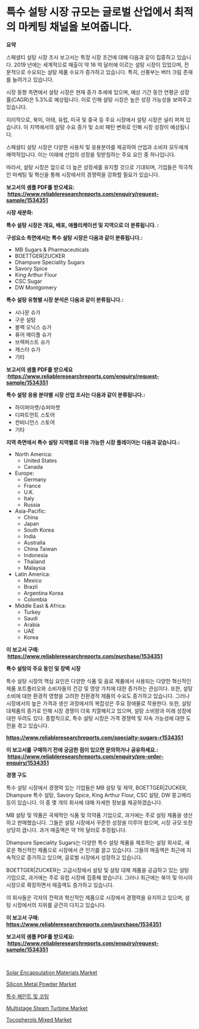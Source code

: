 <p><h1>특수 설탕 시장 규모는 글로벌 산업에서 최적의 마케팅 채널을 보여줍니다.</h1></p><p><strong>요약</strong></p>
<p><p>스페셜티 설탕 시장 조사 보고서는 특정 시장 조건에 대해 다음과 같이 집중하고 있습니다. 2019 년에는 세계적으로 매출이 약 16 억 달러에 이르는 설탕 시장이 있었으며, 전문적으로 수요되는 설탕 제품 수요가 증가하고 있습니다. 특히, 선풍부는 버터 크림 존재를 늘려가고 있습니다.</p><p>시장 동향 측면에서 설탕 시장은 현재 증가 추세에 있으며, 예상 기간 동안 연평균 성장률(CAGR)은 5.3%로 예상됩니다. 이로 인해 설탕 시장은 높은 성장 가능성을 보여주고 있습니다.</p><p>지리적으로, 북미, 아태, 유럽, 미국 및 중국 등 주요 시장에서 설탕 시장은 널리 퍼져 있습니다. 이 지역에서의 설탕 수요 증가 및 소비 패턴 변화로 인해 시장 성장이 예상됩니다.</p><p>스페셜티 설탕 시장은 다양한 사용처 및 응용분야를 제공하여 산업과 소비자 모두에게 매력적입니다. 이는 미래에 산업의 성장을 뒷받침하는 주요 요인 중 하나입니다.</p><p>따라서, 설탕 시장은 앞으로 더 높은 성장세를 유지할 것으로 기대되며, 기업들은 적극적인 마케팅 및 혁신을 통해 시장에서의 경쟁력을 강화할 필요가 있습니다.</p></p>
<p><strong>보고서의 샘플 PDF를 받으세요: &nbsp;<a href="https://www.reliableresearchreports.com/enquiry/request-sample/1534351">https://www.reliableresearchreports.com/enquiry/request-sample/1534351</a></strong></p>
<p><strong>시장 세분화:</strong></p>
<p><strong> 특수 설탕 시장은 개요, 배포, 애플리케이션 및 지역으로 더 분류됩니다. :</strong></p>
<p><strong>구성요소 측면에서는 특수 설탕 시장은 다음과 같이 분류됩니다.:</strong></p>
<p><ul><li>MB Sugars & Pharmaceuticals</li><li>BOETTGER|ZUCKER</li><li>Dhampure Speciality Sugars</li><li>Savory Spice</li><li>King Arthur Flour</li><li>CSC Sugar</li><li>DW Montgomery</li></ul></p>
<p><strong> 특수 설탕 유형별 시장 분석은 다음과 같이 분류됩니다.:</strong></p>
<p><ul><li>시나몬 슈가</li><li>구운 설탕</li><li>블랙 오닉스 슈가</li><li>퓨어 메이플 슈가</li><li>브렉퍼스트 슈가</li><li>캐스터 슈가</li><li>기타</li></ul></p>
<p><strong>보고서의 샘플 PDF를 받으세요 :<a href="https://www.reliableresearchreports.com/enquiry/request-sample/1534351">https://www.reliableresearchreports.com/enquiry/request-sample/1534351</a></strong></p>
<p><strong> 특수 설탕 응용 분야별 시장 산업 조사는 다음과 같이 분류됩니다.:</strong></p>
<p><ul><li>하이퍼마켓/슈퍼마켓</li><li>디파트먼트 스토어</li><li>컨비니언스 스토어</li><li>기타</li></ul></p>
<p><strong>지역 측면에서 특수 설탕 지역별로 이용 가능한 시장 플레이어는 다음과 같습니다.:</strong></p>
<p><ul>
    <li>
        North America:
        <ul>
            <li>United States</li>
            <li>Canada</li>
        </ul>
    </li>
    <li>
        Europe:
        <ul>
            <li>Germany</li>
            <li>France</li>
            <li>U.K.</li>
            <li>Italy</li>
            <li>Russia</li>
        </ul>
    </li>
    <li>
        Asia-Pacific:
        <ul>
            <li>China</li>
            <li>Japan</li>
            <li>South Korea</li>
            <li>India</li>
            <li>Australia</li>
            <li>China Taiwan</li>
            <li>Indonesia</li>
            <li>Thailand</li>
            <li>Malaysia</li>
        </ul>
    </li>
    <li>
        Latin America:
        <ul>
            <li>Mexico</li>
            <li>Brazil</li>
            <li>Argentina Korea</li>
            <li>Colombia</li>
        </ul>
    </li>
    <li>
        Middle East & Africa:
        <ul>
            <li>Turkey</li>
            <li>Saudi</li>
            <li>Arabia</li>
            <li>UAE</li>
            <li>Korea</li>
        </ul>
    </li>
    </ul></p>
<p><strong>이 보고서 구매: &nbsp;<a href="https://www.reliableresearchreports.com/purchase/1534351">https://www.reliableresearchreports.com/purchase/1534351</a></strong></p>
<p><strong>특수 설탕의 주요 동인 및 장벽 시장</strong></p>
<p><p>특수 설탕 시장의 핵심 요인은 다양한 식품 및 음료 제품에서 사용되는 다양한 혁신적인 제품 포트폴리오와 소비자들의 건강 및 영양 가치에 대한 증가하는 관심이다. 또한, 설탕 소비에 대한 환경적 영향을 고려한 친환경적 제품의 수요도 증가하고 있습니다. 그러나 시장에서의 높은 가격과 생산 과정에서의 복잡성은 주요 장애물로 작용한다. 또한, 설탕 대체품의 증가로 인해 시장 경쟁이 더욱 치열해지고 있으며, 설탕 소비량과 미래 성장에 대한 우려도 있다. 종합적으로, 특수 설탕 시장은 가격 경쟁력 및 지속 가능성에 대한 도전을 겪고 있습니다.</p></p>
<p><strong><a href="https://www.reliableresearchreports.com/specialty-sugars-r1534351">https://www.reliableresearchreports.com/specialty-sugars-r1534351</a></strong></p>
<p><strong>이 보고서를 구매하기 전에 궁금한 점이 있으면 문의하거나 공유하세요.: &nbsp;<a href="https://www.reliableresearchreports.com/enquiry/pre-order-enquiry/1534351">https://www.reliableresearchreports.com/enquiry/pre-order-enquiry/1534351</a></strong></p>
<p><strong>경쟁 구도</strong></p>
<p><p>특수 설탕 시장에서 경쟁력 있는 기업들은 MB 설탕 및 제약, BOETTGER|ZUCKER, Dhampure 특수 설탕, Savory Spice, King Arthur Flour, CSC 설탕, DW 몽고메리 등이 있습니다. 이 중 몇 개의 회사에 대해 자세한 정보를 제공하겠습니다.</p><p>MB 설탕 및 약품은 국제적인 식품 및 의약품 기업으로, 과거에는 주로 설탕 제품을 생산하고 판매했습니다. 그들은 설탕 시장에서 꾸준한 성장을 이루어 왔으며, 시장 규모 또한 상당히 큽니다. 과거 매출액은 약 1억 달러로 추정됩니다.</p><p>Dhampure Speciality Sugars는 다양한 특수 설탕 제품을 제조하는 설탕 회사로, 새로운 혁신적인 제품으로 시장에서 큰 인기를 끌고 있습니다. 그들의 매출액은 최근에 지속적으로 증가하고 있으며, 글로벌 시장에서 성장하고 있습니다.</p><p>BOETTGER|ZUCKER는 고급시장에서 설탕 및 설탕 대체 제품을 공급하고 있는 설탕 기업으로, 과거에는 주로 유럽 시장에 집중해 왔습니다. 그러나 최근에는 북미 및 아시아 시장으로 확장하면서 매출액도 증가하고 있습니다.</p><p>이 회사들은 각자의 전략과 혁신적인 제품으로 시장에서 경쟁력을 유지하고 있으며, 설탕 시장에서의 지위를 굳건히 다지고 있습니다.</p></p>
<p><strong>이 보고서 구매: &nbsp; <a href="https://www.reliableresearchreports.com/purchase/1534351">https://www.reliableresearchreports.com/purchase/1534351</a></strong></p>
<p><strong>보고서의 샘플 PDF를 받으세요: &nbsp;<a href="https://www.reliableresearchreports.com/enquiry/request-sample/1534351">https://www.reliableresearchreports.com/enquiry/request-sample/1534351</a></strong><strong></strong></p>
<p>&nbsp;</p>
<p><p><a href="https://issuu.com/reportprime-2/docs/solar-encapsulation-materials-market-size-2030.ppt">Solar Encapsulation Materials Market</a></p><p><a href="https://issuu.com/reportprime-2/docs/silicon-metal-powder-market-size-2030.pptx">Silicon Metal Powder Market</a></p><p><a href="https://github.com/nuekbpymrrz5/Market-Research-Report-List-1/blob/main/786331918069.md">특수 페인트 및 코팅</a></p><p><a href="https://view.publitas.com/reportprime-1/multistage-steam-turbine-market-size-and-examines-its-market-scope-with-a-primary-focus-on-growth-opportunities-and-forecasted-trends-spanning-from-2024-to-2031/">Multistage Steam Turbine Market</a></p><p><a href="https://sulfuric-clavicle-d39.notion.site/Tocopherols-Mixed-Market-Size-Focuses-on-Market-Dynamics-In-Depth-Analysis-and-Future-Projections-o-2b30c4eb3f484cd6af9e571bd25d0da1">Tocopherols Mixed Market</a></p></p>